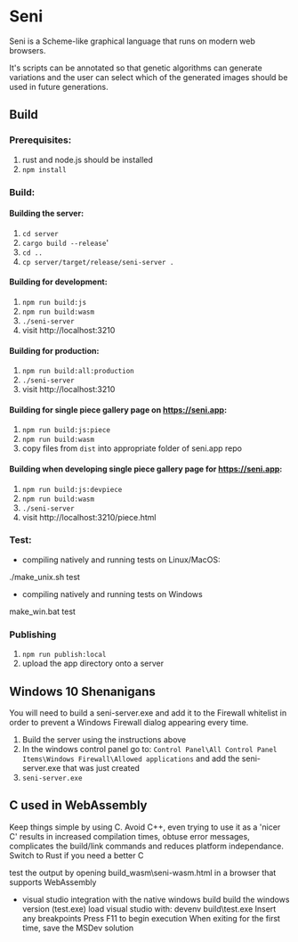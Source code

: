 # Seni

Seni is a Scheme-like graphical language that runs on modern web browsers.

It's scripts can be annotated so that genetic algorithms can generate variations and the user can select which of the generated images should be used in future generations.

## Build

### Prerequisites:

1. rust and node.js should be installed
2. `npm install`

### Build:

#### Building the server:

1. `cd server`
2. `cargo build --release`'
3. `cd ..`
4. `cp server/target/release/seni-server .`

#### Building for development:

1. `npm run build:js`
2. `npm run build:wasm`
4. `./seni-server`
5. visit http://localhost:3210

#### Building for production:

1. `npm run build:all:production`
2. `./seni-server`
3. visit http://localhost:3210

#### Building for single piece gallery page on https://seni.app:

1. `npm run build:js:piece`
2. `npm run build:wasm`
3. copy files from `dist` into appropriate folder of seni.app repo

#### Building when developing single piece gallery page for https://seni.app:

1. `npm run build:js:devpiece`
2. `npm run build:wasm`
4. `./seni-server`
5. visit http://localhost:3210/piece.html

### Test:

* compiling natively and running tests on Linux/MacOS:

./make_unix.sh test

* compiling natively and running tests on Windows

make_win.bat test

### Publishing

1. `npm run publish:local`
2. upload the app directory onto a server

## Windows 10 Shenanigans

You will need to build a seni-server.exe and add it to the Firewall whitelist in order to prevent a Windows Firewall dialog appearing every time.

1. Build the server using the instructions above
2. In the windows control panel go to:
   `Control Panel\All Control Panel Items\Windows Firewall\Allowed applications`
   and add the seni-server.exe that was just created
3. `seni-server.exe`

## C used in WebAssembly

Keep things simple by using C.
Avoid C++, even trying to use it as a 'nicer C' results in increased compilation times, obtuse error messages, complicates the build/link commands and reduces platform independance.
Switch to Rust if you need a better C

test the output by opening build_wasm\seni-wasm.html in a browser that supports WebAssembly

* visual studio integration with the native windows build
  build the windows version (test.exe)
  load visual studio with: devenv build\test.exe
  Insert any breakpoints
  Press F11 to begin execution
  When exiting for the first time, save the MSDev solution
